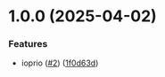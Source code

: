 # 1.0.0 (2025-04-02)


### Features

* ioprio ([#2](https://github.com/benmelz/ioprio/issues/2)) ([1f0d63d](https://github.com/benmelz/ioprio/commit/1f0d63dba8e83b35e3a6def8666e12b4fa410489))
